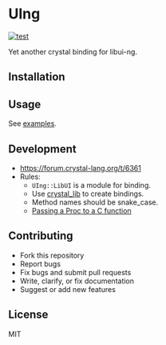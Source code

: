 # UIng

[![test](https://github.com/kojix2/uing/actions/workflows/ci.yml/badge.svg)](https://github.com/kojix2/uing/actions/workflows/ci.yml)

Yet another crystal binding for libui-ng.

## Installation

## Usage

See [examples](examples).

## Development

- https://forum.crystal-lang.org/t/6361
- Rules:
  - `UIng::LibUI` is a module for binding.
  - Use [crystal_lib](https://github.com/crystal-lang/crystal_lib) to create bindings.
  - Method names should be snake_case.
  - [Passing a Proc to a C function](https://crystal-lang.org/api/1.12.1/Proc.html#passing-a-proc-to-a-c-function) 

## Contributing

- Fork this repository
- Report bugs
- Fix bugs and submit pull requests
- Write, clarify, or fix documentation
- Suggest or add new features

## License

MIT
